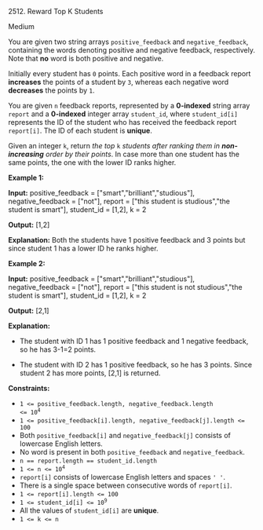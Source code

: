 2512\. Reward Top K Students

Medium

You are given two string arrays `positive_feedback` and `negative_feedback`, containing the words denoting positive and negative feedback, respectively. Note that **no** word is both positive and negative.

Initially every student has `0` points. Each positive word in a feedback report **increases** the points of a student by `3`, whereas each negative word **decreases** the points by `1`.

You are given `n` feedback reports, represented by a **0-indexed** string array `report` and a **0-indexed** integer array `student_id`, where `student_id[i]` represents the ID of the student who has received the feedback report `report[i]`. The ID of each student is **unique**.

Given an integer `k`, return _the top_ `k` _students after ranking them in **non-increasing** order by their points_. In case more than one student has the same points, the one with the lower ID ranks higher.

**Example 1:**

**Input:** positive\_feedback = ["smart","brilliant","studious"], negative\_feedback = ["not"], report = ["this student is studious","the student is smart"], student\_id = [1,2], k = 2

**Output:** [1,2]

**Explanation:** Both the students have 1 positive feedback and 3 points but since student 1 has a lower ID he ranks higher.

**Example 2:**

**Input:** positive\_feedback = ["smart","brilliant","studious"], negative\_feedback = ["not"], report = ["this student is not studious","the student is smart"], student\_id = [1,2], k = 2

**Output:** [2,1]

**Explanation:** 

- The student with ID 1 has 1 positive feedback and 1 negative feedback, so he has 3-1=2 points. 

- The student with ID 2 has 1 positive feedback, so he has 3 points. Since student 2 has more points, [2,1] is returned.

**Constraints:**

*   <code>1 <= positive_feedback.length, negative_feedback.length <= 10<sup>4</sup></code>
*   `1 <= positive_feedback[i].length, negative_feedback[j].length <= 100`
*   Both `positive_feedback[i]` and `negative_feedback[j]` consists of lowercase English letters.
*   No word is present in both `positive_feedback` and `negative_feedback`.
*   `n == report.length == student_id.length`
*   <code>1 <= n <= 10<sup>4</sup></code>
*   `report[i]` consists of lowercase English letters and spaces `' '`.
*   There is a single space between consecutive words of `report[i]`.
*   `1 <= report[i].length <= 100`
*   <code>1 <= student_id[i] <= 10<sup>9</sup></code>
*   All the values of `student_id[i]` are **unique**.
*   `1 <= k <= n`